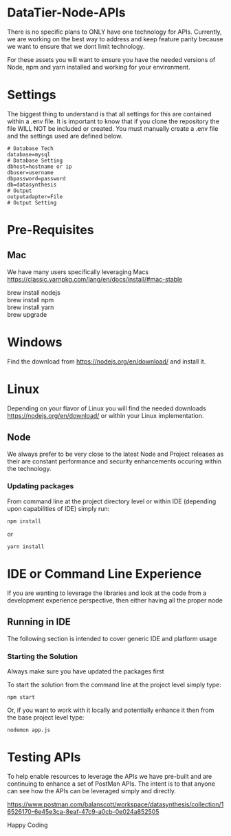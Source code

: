 # DataTier-Node-APIs

There is no specific plans to ONLY have one technology for APIs. Currently, we are working on 
the best way to address and keep feature parity because we want to ensure that we dont limit 
technology. 

For these assets you will want to ensure you have the needed versions of Node, npm and yarn installed and working for your environment.

# Settings
The biggest thing to understand is that all settings for this are contained within a .env file. It is important to know 
that if you clone the repository the file  WILL NOT be included or created. You must manually create a .env file and 
the settings used are defined below.

```   
# Database Tech
database=mysql
# Database Setting
dbhost=hostname or ip
dbuser=username
dbpassword=password
db=datasynthesis
# Output
outputadapter=File
# Output Setting
```


# Pre-Requisites

## Mac
We have many users specifically leveraging Macs
https://classic.yarnpkg.com/lang/en/docs/install/#mac-stable

brew install nodejs <br/>
brew install npm <br/>
brew install yarn <br/>
brew upgrade <package> <br/>

# Windows
Find the download from https://nodejs.org/en/download/ and install it.

# Linux
Depending on your flavor of Linux you will find the needed downloads
https://nodejs.org/en/download/ or within your Linux implementation.

## Node
We always prefer to be very close to the latest Node and Project releases as their are constant performance and security
enhancements occuring within the technology. 

### Updating packages
From command line at the project directory level or within IDE (depending upon capabilities of IDE) simply run:
```
npm install
```
or
```
yarn install
```

# IDE or Command Line Experience
If you are wanting to leverage the libraries and look at the code from a development experience perspective, then either
having all the proper node 

## Running in IDE
The following section is intended to cover generic IDE and platform usage

### Starting the Solution 
Always make sure you have updated the packages first

To start the solution from the command line at the project level simply type:
```
npm start 
```

Or, if you want to work with it locally and potentially enhance it then from the base project level type:
```
nodemon app.js
```

# Testing APIs 
To help enable resources to leverage the APIs we have pre-built and are continuing to enhance a set of PostMan APIs. 
The intent is to that anyone can see how the APIs can be leveraged simply and directly.

https://www.postman.com/balanscott/workspace/datasynthesis/collection/16526170-6e45e3ca-8eaf-47c9-a0cb-0e024a852505


Happy Coding

